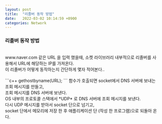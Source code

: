 ```yaml
---
layout: post
title:  "리졸버 동작 방법"
date:   2022-03-02 10:14:59 +0900
categories: Network
---
```


### 리졸버 동작 방법

<br>
www.naver.com 같은 URL 을 입력 했을때, 소켓 라이브러리 내부적으로 리졸버를 사용해서 URL에 해당하는 IP를 가져온다. <br>
이 리졸버가 어떻게 동작하는지 간단하게 몇자 적어본다.. <br>
<br>
```c++
gethostbyname(URL);
```
함수가 호출되면 socket에서 DNS 서버에 보내는 조회 메시지를 만들고, <br>
조회 메시지를 DNS 서버에 보낸다. <br>
OS 내부의 프로토콜 스택에서 *UDP* 로 DNS 서버에 조회 메시지를 보낸다. <br>
다시 UDP 메시지를 받아서 socket 단으로 넘기고,<br>
socket 단에서 메모리에 저장 한 후 애플리케이션 단 (작성 한 프로그램)으로 되돌아 온다. <br>
